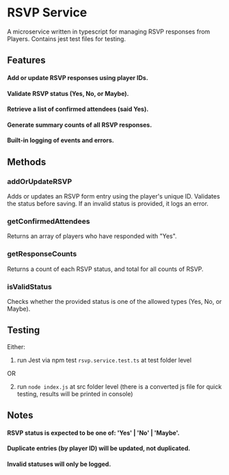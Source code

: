 # RSVP Service

A microservice written in typescript for managing RSVP responses from Players. Contains jest test files for testing.

## Features
#### Add or update RSVP responses using player IDs.

#### Validate RSVP status (Yes, No, or Maybe).

#### Retrieve a list of confirmed attendees (said Yes).

#### Generate summary counts of all RSVP responses.

#### Built-in logging of events and errors.

## Methods
### addOrUpdateRSVP
Adds or updates an RSVP form entry using the player's unique ID. Validates the status before saving. If an invalid status is provided, it logs an error.

### getConfirmedAttendees
Returns an array of players who have responded with "Yes".

### getResponseCounts
Returns a count of each RSVP status, and total for all counts of RSVP.

### isValidStatus
Checks whether the provided status is one of the allowed types (Yes, No, or Maybe).

## Testing
Either:
1. run Jest via npm test `rsvp.service.test.ts` at test folder level

OR

2. run `node index.js` at src folder level (there is a converted js file for quick testing, results will be printed in console)

## Notes
#### RSVP status is expected to be one of: 'Yes' | 'No' | 'Maybe'.

#### Duplicate entries (by player ID) will be updated, not duplicated.

#### Invalid statuses will only be logged.
